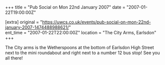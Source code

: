 +++
title = "Pub Social on Mon 22nd January 2007"
date = "2007-01-22T19:00:00Z"

[extra]
original = "https://uwcs.co.uk/events/pub-social-on-mon-22nd-january-2007-1474488988621/"    
ent_time = "2007-01-22T22:00:00Z"
location = "The City Arms, Earlsdon"
+++

The City arms is the Wetherspoons at the bottom of Earlsdon High Street next to the mini roundabout and right next to a number 12 bus stop\! See you all there\!

